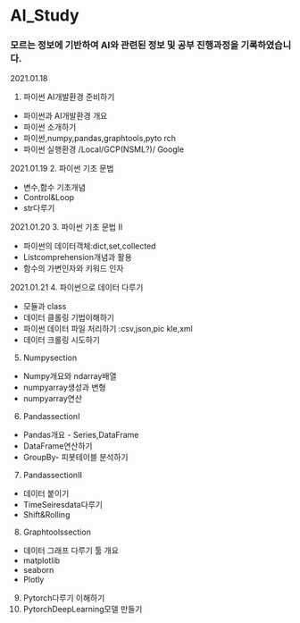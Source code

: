 # AI_Study
### 모르는 정보에 기반하여 AI와 관련된 정보 및 공부 진행과정을 기록하였습니다.  

2021.01.18
1. 파이썬 AI개발환경 준비하기
- 파이썬과 AI개발환경 개요
- 파이썬 소개하기
- 파이썬,numpy,pandas,graphtools,pyto
rch
- 파이썬 실행환경 /Local/GCP(NSML?)/
Google  

2021.01.19
2. 파이썬 기초 문법
- 변수,함수 기초개념
- Control&Loop
- str다루기  

2021.01.20
3. 파이썬 기초 문법 II
- 파이썬의 데이터객체:dict,set,collected
- Listcomprehension개념과 활용
- 함수의 가변인자와 키워드 인자  

2021.01.21
4. 파이썬으로 데이터 다루기
- 모듈과 class
- 데이터 클롤링 기법이해하기
- 파이썬 데이터 파일 처리하기 :csv,json,pic
kle,xml
- 데이터 크롤링 시도하기
5. Numpysection
- Numpy개요와 ndarray배열
- numpyarray생성과 변형
- numpyarray연산
6. PandassectionI
- Pandas개요 - Series,DataFrame
- DataFrame연산하기
- GroupBy- 피봇테이블 분석하기
7. PandassectionII
- 데이터 붙이기
- TimeSeiresdata다루기
- Shift&Rolling
8. Graphtoolssection
- 데이터 그래프 다루기 툴 개요
- matplotlib
- seaborn
- Plotly
9. Pytorch다루기 이해하기
10. PytorchDeepLearning모델 만들기
